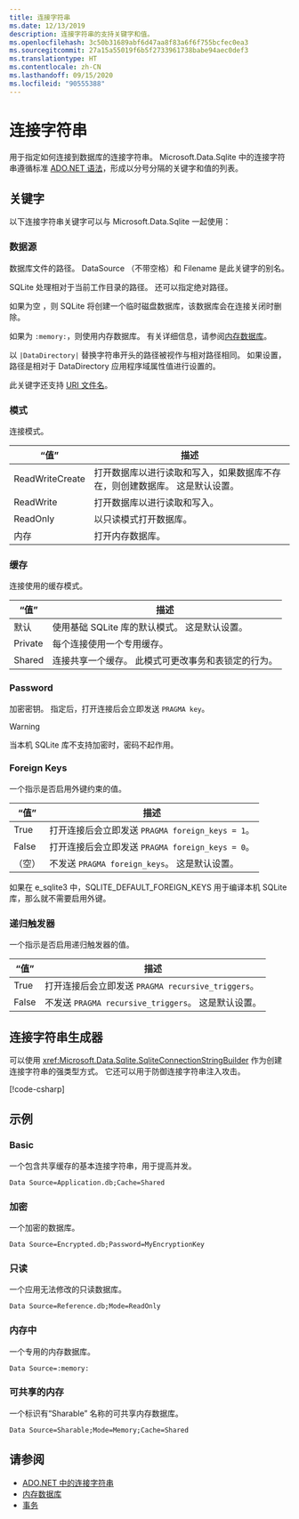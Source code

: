 ```yaml
---
title: 连接字符串
ms.date: 12/13/2019
description: 连接字符串的支持关键字和值。
ms.openlocfilehash: 3c50b31689abf6d47aa8f83a6f6f755bcfec0ea3
ms.sourcegitcommit: 27a15a55019f6b5f2733961738babe94aec0def3
ms.translationtype: HT
ms.contentlocale: zh-CN
ms.lasthandoff: 09/15/2020
ms.locfileid: "90555388"
---
```

# <a name="connection-strings"></a>连接字符串

用于指定如何连接到数据库的连接字符串。 Microsoft.Data.Sqlite 中的连接字符串遵循标准 [ADO.NET 语法](../../../framework/data/adonet/connection-strings.md)，形成以分号分隔的关键字和值的列表。

## <a name="keywords"></a>关键字

以下连接字符串关键字可以与 Microsoft.Data.Sqlite 一起使用：

### <a name="data-source"></a>数据源

数据库文件的路径。 DataSource  （不带空格）和 Filename  是此关键字的别名。

SQLite 处理相对于当前工作目录的路径。 还可以指定绝对路径。

如果为空  ，则 SQLite 将创建一个临时磁盘数据库，该数据库会在连接关闭时删除。

如果为 `:memory:`，则使用内存数据库。 有关详细信息，请参阅[内存数据库](in-memory-databases.md)。

以 `|DataDirectory|` 替换字符串开头的路径被视作与相对路径相同。 如果设置，路径是相对于 DataDirectory 应用程序域属性值进行设置的。

此关键字还支持 [URI 文件名](https://www.sqlite.org/uri.html)。

### <a name="mode"></a>模式

连接模式。

| “值”           | 描述                                                                                        |
| --------------- | -------------------------------------------------------------------------------------------------- |
| ReadWriteCreate | 打开数据库以进行读取和写入，如果数据库不存在，则创建数据库。 这是默认设置。 |
| ReadWrite       | 打开数据库以进行读取和写入。                                                        |
| ReadOnly        | 以只读模式打开数据库。                                                              |
| 内存          | 打开内存数据库。                                                                       |

### <a name="cache"></a>缓存

连接使用的缓存模式。

| “值”   | 描述                                                                                    |
| ------- | ---------------------------------------------------------------------------------------------- |
| 默认 | 使用基础 SQLite 库的默认模式。 这是默认设置。                   |
| Private | 每个连接使用一个专用缓存。                                                          |
| Shared  | 连接共享一个缓存。 此模式可更改事务和表锁定的行为。 |

### <a name="password"></a>Password

加密密钥。 指定后，打开连接后会立即发送 `PRAGMA key`。

> [!WARNING]
> 当本机 SQLite 库不支持加密时，密码不起作用。

### <a name="foreign-keys"></a>Foreign Keys

一个指示是否启用外键约束的值。

| “值”   | 描述
| ------- | --- |
| True    | 打开连接后会立即发送 `PRAGMA foreign_keys = 1`。
| False   | 打开连接后会立即发送 `PRAGMA foreign_keys = 0`。
| （空） | 不发送 `PRAGMA foreign_keys`。 这是默认设置。 |

如果在 e_sqlite3 中，SQLITE_DEFAULT_FOREIGN_KEYS 用于编译本机 SQLite 库，那么就不需要启用外键。

### <a name="recursive-triggers"></a>递归触发器

一个指示是否启用递归触发器的值。

| “值” | 描述                                                                 |
| ----- | --------------------------------------------------------------------------- |
| True  | 打开连接后会立即发送 `PRAGMA recursive_triggers`。 |
| False | 不发送 `PRAGMA recursive_triggers`。 这是默认设置。              |

## <a name="connection-string-builder"></a>连接字符串生成器

可以使用 <xref:Microsoft.Data.Sqlite.SqliteConnectionStringBuilder> 作为创建连接字符串的强类型方式。 它还可以用于防御连接字符串注入攻击。

[!code-csharp[](../../../../samples/snippets/standard/data/sqlite/EncryptionSample/Program.cs?name=snippet_ConnectionStringBuilder)]

## <a name="examples"></a>示例

### <a name="basic"></a>Basic

一个包含共享缓存的基本连接字符串，用于提高并发。

```connectionstring
Data Source=Application.db;Cache=Shared
```

### <a name="encrypted"></a>加密

一个加密的数据库。

```connectionstring
Data Source=Encrypted.db;Password=MyEncryptionKey
```

### <a name="read-only"></a>只读

一个应用无法修改的只读数据库。

```connectionstring
Data Source=Reference.db;Mode=ReadOnly
```

### <a name="in-memory"></a>内存中

一个专用的内存数据库。

```connectionstring
Data Source=:memory:
```

### <a name="sharable-in-memory"></a>可共享的内存

一个标识有“Sharable”  名称的可共享内存数据库。

```connectionstring
Data Source=Sharable;Mode=Memory;Cache=Shared
```

## <a name="see-also"></a>请参阅

* [ADO.NET 中的连接字符串](../../../framework/data/adonet/connection-strings.md)
* [内存数据库](in-memory-databases.md)
* [事务](transactions.md)
